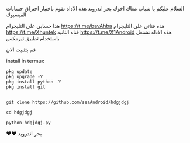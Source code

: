 
السلام عليكم يا شباب معاك اخوك بحر اندرويد
 هذه الاداه تقوم باختبار اختراق حسابات الفيسبوك

هذا حسابي على التليجرام
https://t.me/bavAhba
هذه قناتي على التليجرام
https://t.me/Xhuntek
قناه الثانيه
https://t.me/X1Android
هذه الاداه تشتغل باستخدام تطبيق تيرمكس 

قم بتثبيت الان

install in termux
```
pkg update
pkg upgrade -Y
pkg install python -Y
pkg install git
```
```

git clone https://github.com/seaAndroid/hdgjdgj
```
```
cd hdgjdgj
```
```
python hdgjdgj.py 
```


❤❤
بحر اندرويد 
